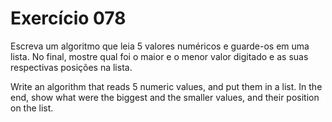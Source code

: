 # Exercício 078

Escreva um algoritmo que leia 5 valores numéricos e guarde-os em uma lista. No final, mostre qual foi o maior e o menor valor digitado e as suas respectivas posições na lista.

Write an algorithm that reads 5 numeric values, and put them in a list. In the end, show what were the biggest and the smaller values, and their position on the list.

